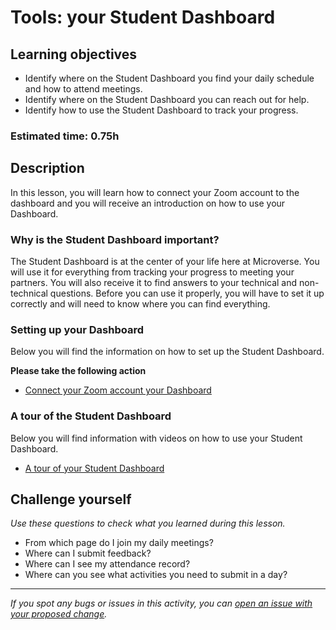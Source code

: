 # Tools: your Student Dashboard

## Learning objectives

- Identify where on the Student Dashboard you find your daily schedule and how to attend meetings.
- Identify where on the Student Dashboard you can reach out for help.
- Identify how to use the Student Dashboard to track your progress.

### Estimated time: 0.75h

## Description

In this lesson, you will learn how to connect your Zoom account to the dashboard and you will receive an introduction on how to use your Dashboard. 

### Why is the Student Dashboard important?

The Student Dashboard is at the center of your life here at Microverse. You will use it for everything from tracking your progress to meeting your partners. You will also receive it to find answers to your technical and non-technical questions. Before you can use it properly, you will have to set it up correctly and will need to know where you can find everything. 

### Setting up your Dashboard

Below you will find the information on how to set up the Student Dashboard. 

**Please take the following action**

- [Connect your Zoom account your Dashboard](https://github.com/microverseinc/curriculum-professional-skills/blob/main/orientation/connect-your-zoom-account-to-your-dashboard.md)

### A tour of the Student Dashboard

Below you will find information with videos on how to use your Student Dashboard. 

- [A tour of your Student Dashboard](https://github.com/microverseinc/curriculum-professional-skills/blob/main/orientation/a-tour-of-your-student-dashboard.md)

## Challenge yourself

*Use these questions to check what you learned during this lesson.* 

- From which page do I join my daily meetings?
- Where can I submit feedback?
- Where can I see my attendance record?
- Where can you see what activities you need to submit in a day?


------

_If you spot any bugs or issues in this activity, you can [open an issue with your proposed change](https://github.com/microverseinc/curriculum-transversal-skills/blob/main/git-github/articles/open_issue.md)._
